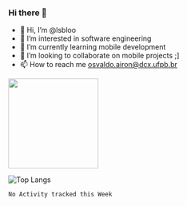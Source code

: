 ### Hi there 👋

<!--
**lsbloo/lsbloo** is a ✨ _special_ ✨ repository because its `README.md` (this file) appears on your GitHub profile.

Here are some ideas to get you started:
-->

- 👋 Hi, I’m @lsbloo
- 👀 I’m interested in software engineering
- 🌱 I’m currently learning mobile development
- 💞️ I’m looking to collaborate on mobile projects ;]
- 📫 How to reach me osvaldo.airon@dcx.ufpb.br

<img height="180em" src="https://github-readme-stats.vercel.app/api?username=lsbloo&show_icons=true&hide_border=true&&count_private=false&include_all_commits=true&show_icons=true&theme=radical"/>

![Top Langs](https://github-readme-stats.vercel.app/api/top-langs/?username=lsbloo&theme=tokyonight&hide=html,javascript,c,C++,css)


<!--START_SECTION:waka-->
```text
No Activity tracked this Week
```
<!--END_SECTION:waka-->
